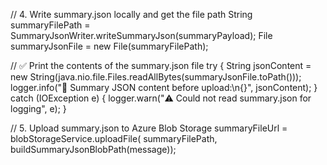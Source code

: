 // 4. Write summary.json locally and get the file path
String summaryFilePath = SummaryJsonWriter.writeSummaryJson(summaryPayload);
File summaryJsonFile = new File(summaryFilePath);

// ✅ Print the contents of the summary.json file
try {
    String jsonContent = new String(java.nio.file.Files.readAllBytes(summaryJsonFile.toPath()));
    logger.info("📄 Summary JSON content before upload:\n{}", jsonContent);
} catch (IOException e) {
    logger.warn("⚠️ Could not read summary.json for logging", e);
}

// 5. Upload summary.json to Azure Blob Storage
summaryFileUrl = blobStorageService.uploadFile(
        summaryFilePath,
        buildSummaryJsonBlobPath(message));
